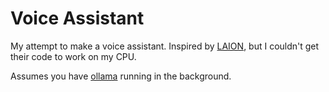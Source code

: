# Voice Assistant

My attempt to make a voice assistant. Inspired by [LAION](https://github.com/LAION-AI/natural_voice_assistant/), but I couldn't get their code to work on my CPU.

Assumes you have [ollama](https://github.com/ollama/ollama) running in the background.
